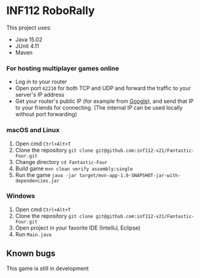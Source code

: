 # INF112 RoboRally

This project uses:
*   Java 15.02
*   JUnit 4.11
*   Maven

### For hosting multiplayer games online
- Log in to your router 
- Open port `62210` for both TCP and UDP and forward the traffic to your server's IP address
- Get your router's public IP (for example from 
[Google](https://www.google.com/search?q=what+is+my+ip)), and send that IP to your friends for connecting.
  (The internal IP can be used locally without port forwarding)


### macOS and Linux
1. Open cmd `Ctrl+Alt+T`
2. Clone the repository `git clone git@github.com:inf112-v21/Fantastic-Four.git`
3. Change directory `cd Fantastic-Four`
4. Build game `mvn clean verify assembly:single`
5. Run the game `java -jar target/mvn-app-1.0-SNAPSHOT-jar-with-dependencies.jar`

### Windows
1. Open cmd `Ctrl+Alt+T`
2. Clone the repository `git clone git@github.com:inf112-v21/Fantastic-Four.git`
3. Open project in your favorite IDE (IntelliJ, Eclipse)
4. Run `Main.java`


      
## Known bugs
This game is still in development
